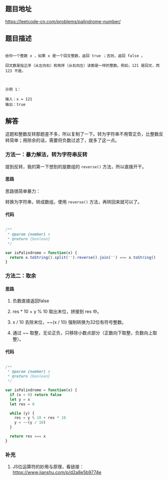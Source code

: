 ## 题目地址

https://leetcode-cn.com/problems/palindrome-number/

## 题目描述

```

给你一个整数 x ，如果 x 是一个回文整数，返回 true ；否则，返回 false 。

回文数是指正序（从左向右）和倒序（从右向左）读都是一样的整数。例如，121 是回文，而 123 不是。

 

示例 1：

输入：x = 121
输出：true

```

## 解答

这题和整数反转那题差不多，所以复制了一下。转为字符串不用管正负，比整数反转简单；用除余的话，需要将负数过滤了，就多了这一点。

### 方法一：暴力解法，转为字符串反转

提到反转，我的第一下想到的是数组的 `reverse()` 方法，所以直接开干。

#### 思路

思路很简单暴力：

转换为字符串，转成数组，使用 `reverse()` 方法，再转回来就可以了。

#### 代码

```js

/**
 * @param {number} x
 * @return {boolean}
 */

var isPalindrome = function(x) {
  return x.toString().split('').reverse().join('') === x.toString()
}

```

### 方法二：取余

#### 思路

1. 负数直接返回false

2. res * 10 + y % 10 取出末位，拼接到 res 中。

3. x / 10 去除末位，~~(x / 10) 强制转换为32位有符号整数。

4. 通过 ~~ 取整，无论正负，只移除小数点部分（正数向下取整，负数向上取整）。

#### 代码

```js

/**
 * @param {number} x
 * @return {boolean}
 */

var isPalindrome = function(x) {
  if (x < 0) return false
  let y = x
  let res = 0

  while (y) {
    res = y % 10 + res * 10
    y = ~~(y / 10)
  }

  return res === x
}

```

### 补充

1. JS位运算符的妙用与原理，看链接：https://www.jianshu.com/p/d2a8e5b9774e
